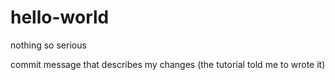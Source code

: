 # hello-world
nothing so serious

commit message that describes my changes
(the tutorial told me to wrote it)
